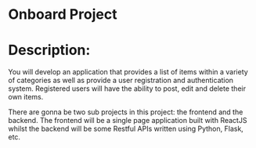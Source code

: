 # Onboard Project
# Description:
You will develop an application that provides a list of items within a variety of categories as well as provide a user registration and authentication system. Registered users will have the ability to post, edit and delete their own items.

There are gonna be two sub projects in this project: the frontend and the backend. The frontend will be a single page application built with ReactJS whilst the backend will be some Restful APIs written using Python, Flask, etc. 
